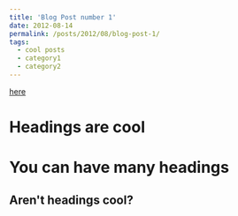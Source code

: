 ```yaml
---
title: 'Blog Post number 1'
date: 2012-08-14
permalink: /posts/2012/08/blog-post-1/
tags:
  - cool posts
  - category1
  - category2
---
```


[here](https://vinishshrest.github.io/intro.html)

Headings are cool
======

You can have many headings
======

Aren't headings cool?
------
